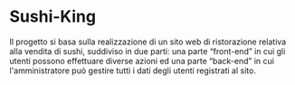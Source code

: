 # Sushi-King
Il progetto si basa sulla realizzazione di un sito web di ristorazione relativa alla vendita di sushi, suddiviso in due parti: una parte “front-end” in cui gli utenti possono effettuare diverse azioni ed una parte “back-end” in cui l'amministratore può gestire tutti i dati degli utenti registrati al sito.
